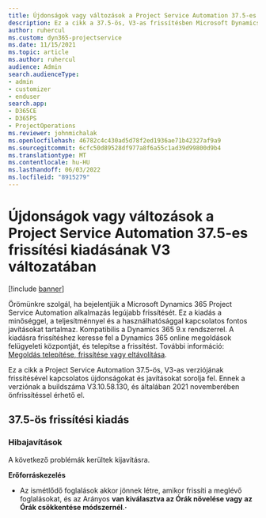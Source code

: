 ```yaml
---
title: Újdonságok vagy változások a Project Service Automation 37.5-es frissítési kiadásának V3 változatában
description: Ez a cikk a 37.5-ös, V3-as frissítésben Microsoft Dynamics 365 Project Service Automation elérhető funkciókat és javításokat sorolja fel.
author: ruhercul
ms.custom: dyn365-projectservice
ms.date: 11/15/2021
ms.topic: article
ms.author: ruhercul
audience: Admin
search.audienceType:
- admin
- customizer
- enduser
search.app:
- D365CE
- D365PS
- ProjectOperations
ms.reviewer: johnmichalak
ms.openlocfilehash: 46782c4c430ad5d78f2ed1936ae71b42327af9a9
ms.sourcegitcommit: 6cfc50d89528df977a8f6a55c1ad39d99800d9b4
ms.translationtype: MT
ms.contentlocale: hu-HU
ms.lasthandoff: 06/03/2022
ms.locfileid: "8915279"
---
```

# <a name="whats-new-or-changed-in-project-service-automation-update-release-375-v3"></a>Újdonságok vagy változások a Project Service Automation 37.5-es frissítési kiadásának V3 változatában

[!include [banner](../includes/psa-now-project-operations.md)]

Örömünkre szolgál, ha bejelentjük a Microsoft Dynamics 365 Project Service Automation alkalmazás legújabb frissítését. Ez a kiadás a minőséggel, a teljesítménnyel és a használhatósággal kapcsolatos fontos javításokat tartalmaz. Kompatibilis a Dynamics 365 9.x rendszerrel. A kiadásra frissítéshez keresse fel a Dynamics 365 online megoldások felügyeleti központját, és telepítse a frissítést. További információ: [Megoldás telepítése, frissítése vagy eltávolítása](/power-platform/admin/install-remove-preferred-solution).

Ez a cikk a Project Service Automation 37.5-ös, V3-as verziójának frissítésével kapcsolatos újdonságokat és javításokat sorolja fel. Ennek a verziónak a buildszáma V3.10.58.130, és általában 2021 novemberében önfrissítéssel érhető el.

## <a name="update-release-375"></a>37.5-ös frissítési kiadás

### <a name="bug-fixes"></a>Hibajavítások

A következő problémák kerültek kijavításra.

**Erőforráskezelés**
- Az ismétlődő foglalások akkor jönnek létre, amikor frissíti a meglévő foglalásokat, és az Arányos **van kiválasztva az Órák növelése vagy** **az Órák csökkentése módszernél**.**·**
